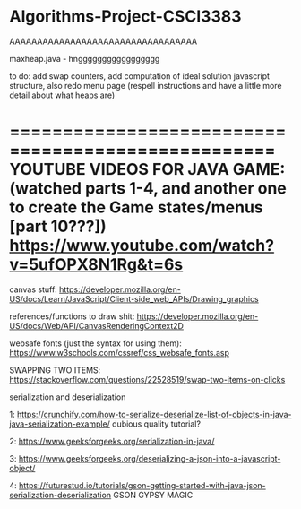 # Algorithms-Project-CSCI3383

AAAAAAAAAAAAAAAAAAAAAAAAAAAAAAAAAA

maxheap.java - hnggggggggggggggggg

to do: add swap counters, add computation of ideal solution
javascript structure, also redo menu page (respell instructions and have a little more detail about what heaps are)

===================================================
YOUTUBE VIDEOS FOR JAVA GAME:
(watched parts 1-4, and another one to create the Game states/menus [part 10???])
https://www.youtube.com/watch?v=5ufOPX8N1Rg&t=6s
===================================================
canvas stuff:
https://developer.mozilla.org/en-US/docs/Learn/JavaScript/Client-side_web_APIs/Drawing_graphics

references/functions to draw shit:
https://developer.mozilla.org/en-US/docs/Web/API/CanvasRenderingContext2D

websafe fonts (just the syntax for using them):
https://www.w3schools.com/cssref/css_websafe_fonts.asp

SWAPPING TWO ITEMS:
https://stackoverflow.com/questions/22528519/swap-two-items-on-clicks


serialization and deserialization

1: https://crunchify.com/how-to-serialize-deserialize-list-of-objects-in-java-java-serialization-example/ dubious quality tutorial?

2: https://www.geeksforgeeks.org/serialization-in-java/

3: https://www.geeksforgeeks.org/deserializing-a-json-into-a-javascript-object/

4: https://futurestud.io/tutorials/gson-getting-started-with-java-json-serialization-deserialization GSON  GYPSY MAGIC
